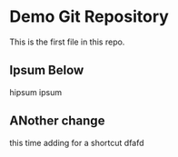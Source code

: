 # Demo Git Repository

This is the first file in this repo.

## Ipsum Below
hipsum ipsum

## ANother change
this time adding for a shortcut
dfafd

